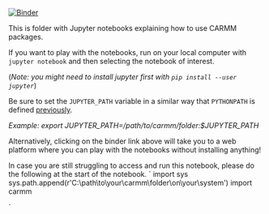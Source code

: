 [![Binder](https://mybinder.org/badge_logo.svg)](https://mybinder.org/v2/gh/logsdail/carmm/master?filepath=examples%2Fnotebooks)

This is folder with Jupyter notebooks explaining how to use CARMM packages.

If you want to play with the notebooks, run on your local computer with `jupyter notebook` and then selecting the notebook of interest.

(*Note: you might need to install jupyter first with `pip install --user jupyter`*)

Be sure to set the `JUPYTER_PATH` variable in a similar way that `PYTHONPATH` is defined [previously](../../README.md).

*Example: export JUPYTER_PATH=/path/to/carmm/folder:$JUPYTER_PATH*

Alternatively, clicking on the binder link above will take you to a web platform where you can play with the notebooks without installing anything!

In case you are still struggling to access and run this notebook, please do the following at the start of the notebook. 
`
import sys
sys.path.append(r'C:\path\to\your\carmm\folder\on\your\system')
import carmm

`
